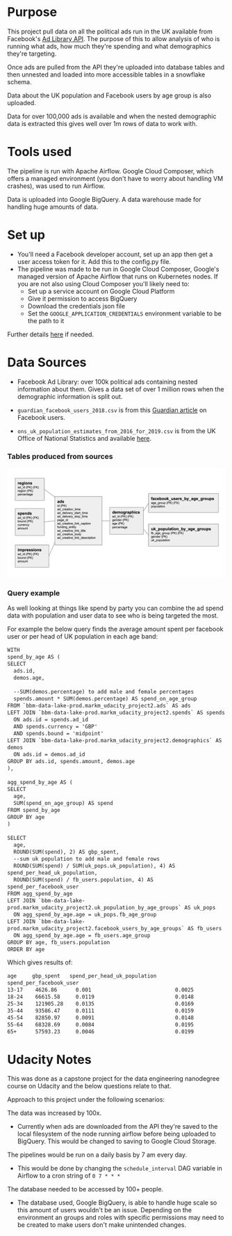 # Purpose

This project pull data on all the political ads run in the UK available from
Facebook's [Ad Library API](https://www.facebook.com/ads/library/api/). The
purpose of this to allow analysis of who is running what
ads, how much they're spending and what demographics they're targeting.

Once ads are pulled from the API they're uploaded into database tables and
then unnested and loaded into more accessible tables in a snowflake schema.

Data about the UK population and Facebook users by age group is also uploaded.

Data for over 100,000 ads is available and when the nested demographic data 
is extracted this gives well over 1m rows of data to work with.


# Tools used

The pipeline is run with Apache Airflow. Google Cloud Composer, which offers
 a managed environment (you don't have to worry about handling VM crashes), 
 was used to run Airflow. 
 
Data is uploaded into Google BigQuery. A data warehouse made for handling 
huge amounts of data.
  

# Set up

- You'll need a Facebook developer account, set up an app then get a user 
access token for it. Add this to the config.py file.
- The pipeline was made to be run in Google Cloud Composer, Google's managed
 version of Apache Airflow that runs on Kubernetes nodes. If you are not 
 also using Cloud Composer you'll likely need to:
     - Set up a service account on Google Cloud Platform
     - Give it permission to access BigQuery
     - Download the credentials json file
     - Set the `GOOGLE_APPLICATION_CREDENTIALS` environment variable to be the 
     path to it
     
Further details [here](https://cloud.google.com/docs/authentication/getting-started) 
if needed.


# Data Sources

- Facebook Ad Library: over 100k political ads containing nested information
 about them. Gives a data set of over 1 million rows when the demographic 
 information is split out.

- `guardian_facebook_users_2018.csv` is from 
this [Guardian article](https://www.theguardian.com/technology/2018/feb/12/is-facebook-for-old-people-over-55s-flock-in-as-the-young-leave) on 
Facebook users.
- `ons_uk_population_estimates_from_2016_for_2019.csv` is from the UK Office
 of National Statistics and available [here](https://www.ons.gov.uk/peoplepopulationandcommunity/populationandmigration/populationprojections/datasets/tablea11principalprojectionuksummary).


### Tables produced from sources

![database ERD](database_erd.png)


### Query example

As well looking at things like spend by party you can combine the ad spend 
data with population and user data to see who is being targeted the most.

For example the below query finds the average amount spent per facebook user
or per head of UK population in each age band:

```
WITH 
spend_by_age AS (
SELECT 
  ads.id,
  demos.age,
  
  --SUM(demos.percentage) to add male and female percentages
  spends.amount * SUM(demos.percentage) AS spend_on_age_group
FROM `bbm-data-lake-prod.markm_udacity_project2.ads` AS ads
LEFT JOIN `bbm-data-lake-prod.markm_udacity_project2.spends` AS spends
  ON ads.id = spends.ad_id
  AND spends.currency = 'GBP'
  AND spends.bound = 'midpoint'
LEFT JOIN `bbm-data-lake-prod.markm_udacity_project2.demographics` AS demos
  ON ads.id = demos.ad_id
GROUP BY ads.id, spends.amount, demos.age
),

agg_spend_by_age AS (
SELECT
  age,
  SUM(spend_on_age_group) AS spend
FROM spend_by_age
GROUP BY age
)

SELECT
  age,
  ROUND(SUM(spend), 2) AS gbp_spent,
  --sum uk population to add male and female rows
  ROUND(SUM(spend) / SUM(uk_pops.uk_population), 4) AS spend_per_head_uk_population,
  ROUND(SUM(spend) / fb_users.population, 4) AS spend_per_facebook_user
FROM agg_spend_by_age
LEFT JOIN `bbm-data-lake-prod.markm_udacity_project2.uk_population_by_age_groups` AS uk_pops
  ON agg_spend_by_age.age = uk_pops.fb_age_group
LEFT JOIN `bbm-data-lake-prod.markm_udacity_project2.facebook_users_by_age_groups` AS fb_users
  ON agg_spend_by_age.age = fb_users.age_group
GROUP BY age, fb_users.population
ORDER BY age

```

Which gives results of:


```
age     gbp_spent   spend_per_head_uk_population    spend_per_facebook_user
13-17    4626.86      0.001                           0.0025
18-24    66615.58     0.0119                          0.0148
25-34    121905.28    0.0135                          0.0169
35-44    93586.47     0.0111                          0.0159
45-54    82850.97     0.0091                          0.0148
55-64    68328.69     0.0084                          0.0195
65+      57593.23     0.0046                          0.0199
```



# Udacity Notes

This was done as a capstone project for the data engineering nanodegree 
course on Udacity and the below questions relate to that.

Approach to this project under the following scenarios:

The data was increased by 100x.

- Currently when ads are downloaded from the API they're saved to the local 
filesystem of the node running airflow before being uploaded to BigQuery. 
This would be changed to saving to Google Cloud Storage.

The pipelines would be run on a daily basis by 7 am every day.

- This would be done by changing the `schedule_interval` DAG variable in 
Airflow to a cron string of `0 7 * * *`

The database needed to be accessed by 100+ people.

- The database used, Google BigQuery, is able to handle huge scale so this 
amount of users wouldn't be an issue. Depending on the environment an groups
and roles with specific permissions may need to be created to make users 
don't make unintended changes.



